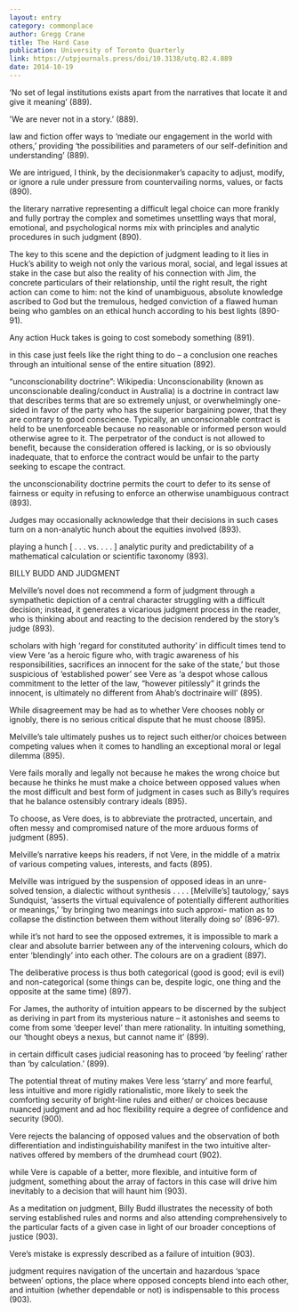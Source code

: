 ```yaml
---
layout: entry
category: commonplace
author: Gregg Crane
title: The Hard Case
publication: University of Toronto Quarterly
link: https://utpjournals.press/doi/10.3138/utq.82.4.889
date: 2014-10-19
---
```


‘No set of legal institutions exists apart from the narratives that locate it and give it meaning’ (889). 


'We are never not in a story.’ (889).


law and fiction offer ways to ‘mediate our engagement in the world with others,’ providing ‘the possibilities and parameters of our self-definition and understanding’ (889).


We are intrigued, I think, by the decisionmaker’s capacity to adjust, modify, or ignore a rule under pressure from countervailing norms, values, or facts (890).


the literary narrative representing a difficult legal choice can more frankly and fully portray the complex and sometimes unsettling ways that moral, emotional, and psychological norms mix with principles and analytic procedures in such judgment (890).


The key to this scene and the depiction of judgment leading to it lies in Huck’s ability to weigh not only the various moral, social, and legal issues at stake in the case but also the reality of his connection with Jim, the concrete particulars of their relationship, until the right result, the right action can come to him: not the kind of unambiguous, absolute knowledge ascribed to God but the tremulous, hedged conviction of a flawed human being who gambles on an ethical hunch according to his best lights (890-91).


Any action Huck takes is going to cost somebody something (891).


in this case just feels like the right thing to do – a conclusion one reaches through an intuitional sense of the entire situation (892).


“unconscionability doctrine”: Wikipedia: Unconscionability (known as unconscionable dealing/conduct in Australia) is a doctrine in contract law that describes terms that are so extremely unjust, or overwhelmingly one-sided in favor of the party who has the superior bargaining power, that they are contrary to good conscience. Typically, an unconscionable contract is held to be unenforceable because no reasonable or informed person would otherwise agree to it. The perpetrator of the conduct is not allowed to benefit, because the consideration offered is lacking, or is so obviously inadequate, that to enforce the contract would be unfair to the party seeking to escape the contract.


the unconscionability doctrine permits the court to defer to its sense of fairness or equity in refusing to enforce an otherwise unambiguous contract (893).


Judges may occasionally acknowledge that their decisions in such cases turn on a non-analytic hunch about the equities involved (893).


playing a hunch [ . . . vs. . . . ] analytic purity and predictability of a mathematical calculation or scientific taxonomy (893).




BILLY BUDD AND JUDGMENT


Melville’s novel does not recommend a form of judgment through a sympathetic depiction of a central character struggling with a difficult decision; instead, it generates a vicarious judgment process in the reader, who is thinking about and reacting to the decision rendered by the story’s judge (893).


scholars with high ‘regard for constituted authority’ in difficult times tend to view Vere ‘as a heroic figure who, with tragic awareness of his responsibilities, sacrifices an innocent for the sake of the state,’ but those suspicious of ‘established power’ see Vere as ‘a despot whose callous commitment to the letter of the law, “however pitilessly” it grinds the innocent, is ultimately no different from Ahab’s doctrinaire will’ (895).


While disagreement may be had as to whether Vere chooses nobly or ignobly, there is no serious critical dispute that he must choose (895).


Melville’s tale ultimately pushes us to reject such either/or choices between competing values when it comes to handling an exceptional moral or legal dilemma (895).


Vere fails morally and legally not because he makes the wrong choice but because he thinks he must make a choice between opposed values when the most difficult and best form of judgment in cases such as Billy’s requires that he balance ostensibly contrary ideals (895).


To choose, as Vere does, is to abbreviate the protracted, uncertain, and often messy and compromised nature of the more arduous forms of judgment (895).


Melville’s narrative keeps his readers, if not Vere, in the middle of a matrix of various competing values, interests, and facts (895).


Melville was intrigued by the suspension of opposed ideas in an unre- solved tension, a dialectic without synthesis . . . . [Melville’s] tautology,’ says Sundquist, ‘asserts the virtual equivalence of potentially different authorities or meanings,’ ‘by bringing two meanings into such approxi- mation as to collapse the distinction between them without literally doing so’ (896-97).


while it’s not hard to see the opposed extremes, it is impossible to mark a clear and absolute barrier between any of the intervening colours, which do enter ‘blendingly’ into each other. The colours are on a gradient (897).


The deliberative process is thus both categorical (good is good; evil is evil) and non-categorical (some things can be, despite logic, one thing and the opposite at the same time) (897).


For James, the authority of intuition appears to be discerned by the subject as deriving in part from its mysterious nature – it astonishes and seems to come from some ‘deeper level’ than mere rationality. In intuiting something, our ‘thought obeys a nexus, but cannot name it’ (899).


in certain difficult cases judicial reasoning has to proceed ‘by feeling’ rather than ‘by calculation.’ (899).


The potential threat of mutiny makes Vere less ‘starry’ and more fearful, less intuitive and more rigidly rationalistic, more likely to seek the comforting security of bright-line rules and either/ or choices because nuanced judgment and ad hoc flexibility require a degree of confidence and security (900).


Vere rejects the balancing of opposed values and the observation of both differentiation and indistinguishability manifest in the two intuitive alter- natives offered by members of the drumhead court (902).


while Vere is capable of a better, more flexible, and intuitive form of judgment, something about the array of factors in this case will drive him inevitably to a decision that will haunt him (903).


As a meditation on judgment, Billy Budd illustrates the necessity of both serving established rules and norms and also attending comprehensively to the particular facts of a given case in light of our broader conceptions of justice (903).


Vere’s mistake is expressly described as a failure of intuition (903).


judgment requires navigation of the uncertain and hazardous ‘space between’ options, the place where opposed concepts blend into each other, and intuition (whether dependable or not) is indispensable to this process (903).


